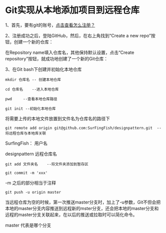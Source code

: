 #      Git实现从本地添加项目到远程仓库



1、首先，要有git的账号，[点击查看怎么注册？](http://blog.csdn.net/u011043843/article/details/30356071)

2、注册成功之后，登陆GitHub，然后，在右上角找到“Create a new repo”按钮，创建一个新的仓库：



在Repository name填入仓库名，其他保持默认设置，点击“Create repository”按钮，就成功地创建了一个新的Git仓库：



3、在Git bash下创建并初始化本地仓库

```
mkdir 仓库名 -- 创建本地仓库
```



```
cd 仓库名    --进入本地仓库
```



```
pwd     --查看本地仓库路径
```



```
git init --初始化本地仓库
```



将需要上传的本地文件放置到文件名为仓库名的路径下



```
git remote add origin git@github.com:SurFingFish/designpattern.git  --将远程仓库与本地库关联
```

SurfingFish： 用户名   

designpattern 远程仓库名



```
git add 文件夹名    --将文件夹添加到暂存区
```



```
git commit -m 'xxx'
```

-m 之后的部分相当于注释



```
git push -u origin master
```

当远程仓库为空的时候，第一次推送master分支时，加上了-u参数，Git不但会把本地的master分支内容推送到远程新的mster分支，还会把本地的master分支和远程的master分支关联起来，在以后的推送或拉取时可以简化命令。    

master 代表是哪个分支



